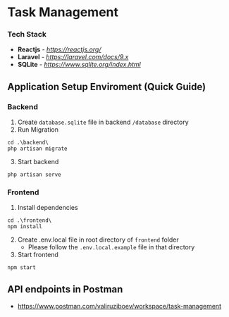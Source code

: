 # Task Management

### Tech Stack

- **Reactjs** - _https://reactjs.org/_
- **Laravel** - _https://laravel.com/docs/9.x_
- **SQLite** - _https://www.sqlite.org/index.html_

## Application Setup Enviroment (Quick Guide)

### Backend

1. Create `database.sqlite` file in backend `/database` directory
2. Run Migration

```
cd .\backend\
php artisan migrate
```

3. Start backend

```
php artisan serve
```

### Frontend

1. Install dependencies

```
cd .\frontend\
npm install
```

2. Create .env.local file in root directory of `frontend` folder
   - Please follow the `.env.local.example` file in that directory
3. Start frontend

```
npm start
```

## API endpoints in Postman

- https://www.postman.com/valiruziboev/workspace/task-management
